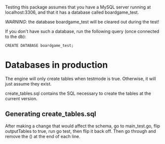 Testing this package assumes that you have a MySQL server running at localhost:3306, and that it has a database called boardgame_test.

*WARNING*: the database boardgame_test will be cleared out during the test!

If you don't have such a database, run the following query (once connected to the db):

```
CREATE DATABASE boardgame_test;
```

# Databases in production

The engine will only create tables when testmode is true. Otherwise, it will
just assume they exist.

create_tables.sql contains the SQL necessary to create the tables at the
current version.

## Generating create_tables.sql

After making a change that would affect the schema, go to main_test.go, flip
outputTables to true, run go test, then flip it back off. Then go through and
remove the (<time>) at the end of each line.
